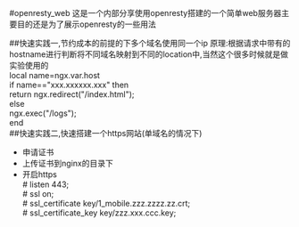 #openresty_web
这是一个内部分享使用openresty搭建的一个简单web服务器主要目的还是为了展示openresty的一些用法


##快速实践一,节约成本的前提的下多个域名使用同一个ip
原理:根据请求中带有的hostname进行判断将不同域名映射到不同的location中,当然这个很多时候就是做实验使用的    
         local name=ngx.var.host  
         if name=="xxx.xxxxxx.xxx" then  
             return ngx.redirect("/index.html");  
         else  
             ngx.exec("/logs");  
          end  
##快速实践二,快速搭建一个https网站(单域名的情况下)
+ 申请证书  
+ 上传证书到nginx的目录下  
+ 开启https  
         # listen       443;  
         # ssl on;  
         # ssl_certificate key/1_mobile.zzz.zzzz.zz.crt;  
         # ssl_certificate_key key/zzz.xxx.ccc.key;  
      
